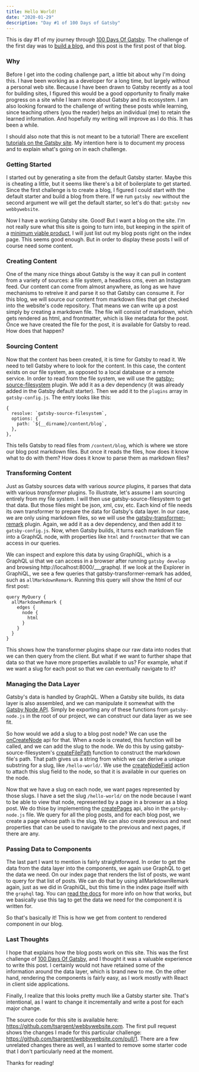 ```yaml
---
title: Hello World!
date: "2020-01-29"
description: "Day #1 of 100 Days of Gatsby"
---
```


This is day #1 of my journey through [100 Days Of Gatsby](https://www.gatsbyjs.org/blog/100days/). The challenge of the first day was to [build a blog](https://www.gatsbyjs.org/blog/100days/start-blog/), and this post is the first post of that blog. 

### Why

Before I get into the coding challenge part, a little bit about why I'm doing this. I have been working as a developer for a long time, but largely without a personal web site. Because I have been drawn to Gatsby recently as a tool for building sites, I figured this would be a good opportunity to finally make progress on a site while I learn more about Gatsby and its ecosystem. I am also looking forward to the challenge of writing these posts while learning, since teaching others (you the reader) helps an individual (me) to retain the learned information. And hopefully my writing will improve as I do this. It has been a while.

I should also note that this is not meant to be a tutorial! There are excellent [tutorials on the Gatsby site](https://www.gatsbyjs.org/tutorial/). My intention here is to document my process and to explain what's going on in each challenge.

### Getting Started

I started out by generating a site from the default Gatsby starter. Maybe this is cheating a little, but it seems like there's a bit of boilerplate to get started. Since the first challenge is to create a blog, I figured I could start with the default starter and build a blog from there. If we run `gatsby new` without the second argument we will get the default starter, so let's do that: `gatsby new webbywebsite`.

Now I have a working Gatsby site. Good! But I want a blog on the site. I'm not really sure what this site is going to turn into, but keeping in the spirit of a [minimum viable product](https://en.wikipedia.org/wiki/Minimum_viable_product), I will just list out my blog posts right on the index page. This seems good enough. But in order to display these posts I will of course need some content.

### Creating Content

One of the many nice things about Gatsby is the way it can pull in content from a variety of sources: a file system, a headless cms, even an Instagram feed. Our content can come from almost anywhere, as long as we have mechanisms to retreive it and parse it so that Gatsby can consume it. For this blog, we will source our content from markdown files that get checked into the website's code repository. That means we can write up a post simply by creating a markdown file. The file will consist of markdown, which gets rendered as html, and frontmatter, which is like metadata for the post. Once we have created the file for the post, it is available for Gatsby to read. How does that happen?

### Sourcing Content

Now that the content has been created, it is time for Gatsby to read it. We need to tell Gatsby where to look for the content. In this case, the content exists on our file system, as opposed to a local database or a remote service. In order to read from the file system, we will use the [gatsby-source-filesystem](https://www.gatsbyjs.org/packages/gatsby-source-filesystem/) plugin. We add it as a dev dependency (it was already added in the Gatsby default starter). Then we add it to the `plugins` array in `gatsby-config.js`. The entry looks like this:

```
{
  resolve: `gatsby-source-filesystem`,
  options: {
    path: `${__dirname}/content/blog`,
  },
},

```
This tells Gatsby to read files from `/content/blog`, which is where we store our blog post markdown files. But once it reads the files, how does it know what to do with them? How does it know to parse them as markdown files?

### Transforming Content

Just as Gatsby sources data with various _source_ plugins, it parses that data with various _transformer_ plugins. To illustrate, let's assume I am sourcing entirely from my file system. I will then use gatsby-source-filesystem to get that data. But those files might be json, xml, csv, etc. Each kind of file needs its own transformer to prepare the data for Gatsby's data layer. In our case, we are only using markdown files, so we will use the [gatsby-transformer-remark](https://www.gatsbyjs.org/packages/gatsby-transformer-remark/) plugin. Again, we add it as a dev dependency, and then add it to `gatsby-config.js`. Now, when Gatsby builds, it turns each markdown file into a GraphQL node, with properties like `html` and `frontmatter` that we can access in our queries.  

We can inspect and explore this data by using GraphiQL, which is a GraphQL ui that we can access in a browser after running `gatsby develop` and browsing http://localhost:8000/___graphql. If we look at the Explorer in GraphiQL, we see a few queries that gatsby-transformer-remark has added, such as `allMarkdownRemark`. Running this query will show the html of our first post:

```
query MyQuery {
  allMarkdownRemark {
    edges {
      node {
        html
      }
    }
  }
}
```

This shows how the transformer plugins shape our raw data into nodes that we can then query from the client. But what if we want to further shape that data so that we have more properties available to us? For example, what if we want a slug for each post so that we can eventually navigate to it? 

### Managing the Data Layer

Gatsby's data is handled by GraphQL. When a Gatsby site builds, its data layer is also assembled, and we can manipulate it somewhat with the [Gatsby Node API](https://www.gatsbyjs.org/docs/node-apis). Simply be exporting any of these functions from `gatsby-node.js` in the root of our project, we can construct our data layer as we see fit.

So how would we add a slug to a blog post node? We can use the [onCreateNode](https://www.gatsbyjs.org/docs/node-apis/#onCreateNode) api for that. When a node is created, this function will be called, and we can add the slug to the node. We do this by using gatsby-source-filesystem's [createFilePath](https://github.com/gatsbyjs/gatsby/tree/master/packages/gatsby-source-filesystem#createfilepath) function to construct the markdown file's path. That path gives us a string from which we can derive a unique substring for a slug, like `/hello-world/`. We use the [createNodeField](https://www.gatsbyjs.org/docs/actions/#createNodeField) action to attach this slug field to the node, so that it is available in our queries on the node. 

Now that we have a slug on each node, we want pages represented by those slugs. I have a set the slug `/hello-world/` on the node because I want to be able to view that node, represented by a page in a browser as a blog post. We do thise by implementing the [createPages](https://www.gatsbyjs.org/docs/node-apis/#createPages) api, also in the `gatsby-node.js` file. We query for all the plog posts, and for each blog post, we create a page whose path is the slug. We can also create previous and next properties that can be used to navigate to the previous and next pages, if there are any. 

### Passing Data to Components

The last part I want to mention is fairly straightforward. In order to get the data from the data layer into the components, we again use GraphQL to get the data we need. On our index page that renders the list of posts, we want to query for that list of posts. We can do that by using allMarkdownRemark again, just as we did in GraphiQL, but this time in the index page itself with the `graphql` tag. You can [read the docs](https://www.gatsbyjs.org/docs/page-query/#how-does-the-graphql-tag-work) for more info on how that works, but we basically use this tag to get the data we need for the component it is written for. 

So that's basically it! This is how we get from content to rendered component in our blog.

### Last Thoughts

I hope that explains how the blog posts work on this site. This was the first challenge of [100 Days Of Gatsby](https://www.gatsbyjs.org/blog/100days/), and I thought it was a valuable experience to write this post. I certainly would not have retained some of the information around the data layer, which is brand new to me. On the other hand, rendering the components is fairly easy, as I work mostly with React in client side applications. 

Finally, I realize that this looks pretty much like a Gatsby starter site. That's intentional, as I want to change it incrementally and write a post for each major change. 

The source code for this site is available here: https://github.com/tsargent/webbywebsite.com. The first pull request shows the changes I made for this particular challenge: https://github.com/tsargent/webbywebsite.com/pull/1. There are a few unrelated changes there as well, as I wanted to remove some starter code that I don't particularly need at the moment.

Thanks for reading!
